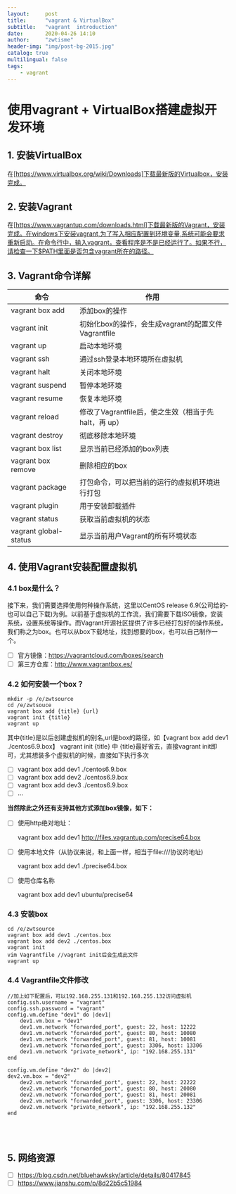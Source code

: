 ```yaml
---
layout:     post
title:      "vagrant & VirtualBox"
subtitle:   "vagrant  introduction"
date:       2020-04-26 14:10
author:     "zwtisme"
header-img: "img/post-bg-2015.jpg"
catalog: true
multilingual: false
tags:
    - vagrant
---
```



# **使用vagrant + VirtualBox搭建虚拟开发环境**


## 1. 安装VirtualBox
在[https://www.virtualbox.org/wiki/Downloads]下载最新版的Virtualbox，安装完成。
## 2. 安装Vagrant
在[https://www.vagrantup.com/downloads.html]下载最新版的Vagrant，安装完成。在windows下安装vagrant,为了写入相应配置到环境变量,系统可能会要求重新启动。在命令行中，输入vagrant，查看程序是不是已经运行了。如果不行，请检查一下$PATH里面是否包含vagrant所在的路径。
## 3. Vagrant命令详解
| 命令                  | 作用                                                  |
| --------------------- | ----------------------------------------------------- |
| vagrant box add       | 添加box的操作                                         |
| vagrant init          | 初始化box的操作，会生成vagrant的配置文件Vagrantfile   |
| vagrant up            | 启动本地环境                                          |
| vagrant ssh           | 通过ssh登录本地环境所在虚拟机                         |
| vagrant halt          | 关闭本地环境                                          |
| vagrant suspend       | 暂停本地环境                                          |
| vagrant resume        | 恢复本地环境                                          |
| vagrant reload        | 修改了Vagrantfile后，使之生效（相当于先 halt，再 up） |
| vagrant destroy       | 彻底移除本地环境                                      |
| vagrant box list      | 显示当前已经添加的box列表                             |
| vagrant box remove    | 删除相应的box                                         |
| vagrant package       | 打包命令，可以把当前的运行的虚拟机环境进行打包        |
| vagrant plugin        | 用于安装卸载插件                                      |
| vagrant status        | 获取当前虚拟机的状态                                  |
| vagrant global-status | 显示当前用户Vagrant的所有环境状态                     |
## 4. 使用Vagrant安装配置虚拟机
### 4.1 box是什么？
接下来，我们需要选择使用何种操作系统，这里以CentOS release 6.9(公司给的-也可以自己下载)为例。以前基于虚拟机的工作流，我们需要下载ISO镜像，安装系统，设置系统等操作。而Vagrant开源社区提供了许多已经打包好的操作系统，我们称之为box。也可以从box下载地址，找到想要的box，也可以自己制作一个。
- [ ] 官方镜像：https://vagrantcloud.com/boxes/search
- [ ] 第三方仓库：http://www.vagrantbox.es/ 

### 4.2 如何安装一个box？
    mkdir -p /e/zwtsource
    cd /e/zwtsouce
    vagrant box add {title} {url}
    vagrant init {title}
    vagrant up
其中{title}是以后创建虚拟机的别名,url是box的路径，如【vagrant box add dev1 ./centos6.9.box】
vagrant init {title} 中 {title}最好省去，直接vagrant init即可，尤其想装多个虚拟机的时候，直接如下执行多次
- [ ] vagrant box add dev1 ./centos6.9.box
- [ ] vagrant box add dev2 ./centos6.9.box
- [ ] vagrant box add dev3 ./centos6.9.box
- [ ] ...

**当然除此之外还有支持其他方式添加box镜像，如下：**
- [ ] 使用http绝对地址：

    vagrant box add dev1 http://files.vagrantup.com/precise64.box
- [ ] 使用本地文件（从协议来说，和上面一样，相当于file:///协议的地址)

    vagrant box add dev1 ./precise64.box
- [ ] 使用仓库名称

    vagrant box add dev1 ubuntu/precise64
    
### 4.3 安装box
    cd /e/zwtsource
    vagrant box add dev1 ./centos.box
    vagrant box add dev2 ./centos.box
    vagrant init
    vim Vagrantfile //vagrant init后会生成此文件
    vagrant up

### 4.4 Vagrantfile文件修改
    //加上如下配置后，可以192.168.255.131和192.168.255.132访问虚拟机
    config.ssh.username = "vagrant"
    config.ssh.password = "vagrant"
    config.vm.define "dev1" do |dev1|
    	dev1.vm.box = "dev1"
    	dev1.vm.network "forwarded_port", guest: 22, host: 12222
    	dev1.vm.network "forwarded_port", guest: 80, host: 10080
    	dev1.vm.network "forwarded_port", guest: 81, host: 10081
    	dev1.vm.network "forwarded_port", guest: 3306, host: 13306
    	dev1.vm.network "private_network", ip: "192.168.255.131"
    end
    
    config.vm.define "dev2" do |dev2|
    dev2.vm.box = "dev2"
    	dev2.vm.network "forwarded_port", guest: 22, host: 22222
    	dev2.vm.network "forwarded_port", guest: 80, host: 20080
    	dev2.vm.network "forwarded_port", guest: 81, host: 20081
    	dev2.vm.network "forwarded_port", guest: 3306, host: 23306
    	dev2.vm.network "private_network", ip: "192.168.255.132"
    end


​	
​	
## 	5. 网络资源
- [ ] https://blog.csdn.net/bluehawksky/article/details/80417845
- [ ] https://www.jianshu.com/p/8d22b5c51984
